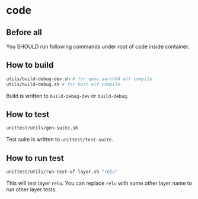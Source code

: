 # code

## Before all

You SHOULD run following commands under root of code inside container.

## How to build

```bash
utils/build-debug-dev.sh # for qemu aarch64 elf compile.
utils/build-debug.sh # for host elf compile.
```

Build is written to `build-debug-dev` or `build-debug`.

## How to test

```bash
unittest/utils/gen-suite.sh
```

Test suite is written to `unittest/test-suite`.

## How to run test

```bash
unittest/utils/run-test-of-layer.sh "relu"
```

This will test layer `relu`. You can replace `relu` with some other layer name to run other layer tests.